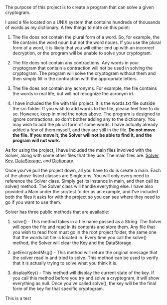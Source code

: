 The purpose of this project is to create a program that can solve a given cryptogram.

I used a file located on a UNIX system that contains hundreds of thousands of words as my
dictionary. A few things to note on this point:

1. The file does not contain the plural form of a word. So, for example, the file contains the word noun
but not the word nouns. If you use the plural form of a word, it is likely that you will either end up with
an incorrect decryption, or the program will be unable to solve your cryptogram.

2. The file does not contain any contractions. Any words in your cryptogram that contain a contraction
will not be used in solving the cryptogram. The program will solve the cryptogram without them and then
simply fill in the contraction with the appropriate letters.

3. The file does not contain any acronyms. For example, the file contains the words in real life,
but will not recognize the acronym irl.

4. I have included the file with this project. It is the words.txt file outside the src folder. If you
wish to add words to the file, please feel free to do so. However, keep in mind the notes above. The
program is designed to ignore contractions, so don't bother adding any to the dictionary. You may wish
to add the plural form of some words. I have actually already added a few of them myself, and they are
still in the file. **Do not move the file. If you move it, the Solver will not be able to find it, and
the program will not work.** 

As for using the project, I have included the main files involved with the Solver, along with some other
files that they use. The main files are: [Solver](src/main/com/cryptogram/solver/Solver.java), [Key](src/main/com/cryptogram/solver/Key.java),
[DataStorage](src/main/com/cryptogram/solver/DataStorage.java), and [Dictionary](src/main/com/cryptogram/solver/Dictionary.java).

Once you've pull the project down, all you have to do is create a main. Each of the above-listed classes
are Singletons. You will only every need to reference the Solver class. Simply get its instance in main,
and then call its solve() method. The Solver class will handle everything else. I have also provided a Main
under the src/test folder as an example, and I've included both the files it asks for with the project so you
can see where they need to go if you want to use them.

Solver has three public methods that are available:

1. solve() - This method takes in a file name passed as a String. The Solver will open the file and 
read in its contents and store them. Any file that you wish to read from must go in the root project
folder, the same one that the words.txt file is located in. Every time you call the solve() method,
the Solver will clear the Key and the DataStorage.

2. getEncryptedMsg() - This method will return the original message that the solver read in and tried
to solve. This method can be used to verify that it is actually trying to solve what you think it is.

3. displayKey() - This method will display the current state of the key. If you call this method before
you try and solve a cryptogram, it will show everything as null. Once you've called solve(), the key
will be the final form of the key for that specific cryptogram.

This is a test